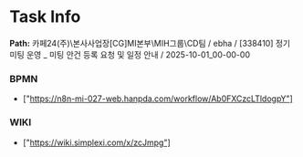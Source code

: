 # Task Info

**Path:** 카페24(주)\본사사업장\[CG]MI본부\MIH그룹\CD팀 / ebha / [338410] 정기 미팅 운영 _ 미팅 안건 등록 요청 및 일정 안내 / 2025-10-01_00-00-00

### BPMN
- ["https://n8n-mi-027-web.hanpda.com/workflow/Ab0FXCzcLTldogpY"]

### WIKI
- ["https://wiki.simplexi.com/x/zcJmpg"]

